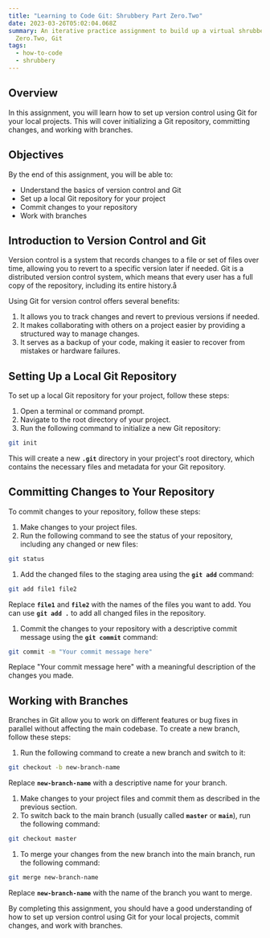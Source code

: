 ```yaml
---
title: "Learning to Code Git: Shrubbery Part Zero.Two"
date: 2023-03-26T05:02:04.068Z
summary: An iterative practice assignment to build up a virtual shrubbery. Part
  Zero.Two, Git
tags:
  - how-to-code
  - shrubbery
---
```

## **Overview**

In this assignment, you will learn how to set up version control using Git for your local projects. This will cover initializing a Git repository, committing changes, and working with branches.

## **Objectives**

By the end of this assignment, you will be able to:

- Understand the basics of version control and Git
- Set up a local Git repository for your project
- Commit changes to your repository
- Work with branches

## **Introduction to Version Control and Git**

Version control is a system that records changes to a file or set of files over time, allowing you to revert to a specific version later if needed. Git is a distributed version control system, which means that every user has a full copy of the repository, including its entire history.å

Using Git for version control offers several benefits:

1. It allows you to track changes and revert to previous versions if needed.
2. It makes collaborating with others on a project easier by providing a structured way to manage changes.
3. It serves as a backup of your code, making it easier to recover from mistakes or hardware failures.

## **Setting Up a Local Git Repository**

To set up a local Git repository for your project, follow these steps:

1. Open a terminal or command prompt.
2. Navigate to the root directory of your project.
3. Run the following command to initialize a new Git repository:

```bash
git init
```

This will create a new **`.git`** directory in your project's root directory, which contains the necessary files and metadata for your Git repository.

## **Committing Changes to Your Repository**

To commit changes to your repository, follow these steps:

1. Make changes to your project files.
2. Run the following command to see the status of your repository, including any changed or new files:

```bash
git status
```

1. Add the changed files to the staging area using the **`git add`** command:

```bash
git add file1 file2
```

Replace **`file1`** and **`file2`** with the names of the files you want to add. You can use **`git add .`** to add all changed files in the repository.

1. Commit the changes to your repository with a descriptive commit message using the **`git commit`** command:

```bash
git commit -m "Your commit message here"
```

Replace "Your commit message here" with a meaningful description of the changes you made.

## **Working with Branches**

Branches in Git allow you to work on different features or bug fixes in parallel without affecting the main codebase. To create a new branch, follow these steps:

1. Run the following command to create a new branch and switch to it:

```bash
git checkout -b new-branch-name
```

Replace **`new-branch-name`** with a descriptive name for your branch.

1. Make changes to your project files and commit them as described in the previous section.
2. To switch back to the main branch (usually called **`master`** or **`main`**), run the following command:

```bash
git checkout master
```

1. To merge your changes from the new branch into the main branch, run the following command:

```bash
git merge new-branch-name
```

Replace **`new-branch-name`** with the name of the branch you want to merge.

By completing this assignment, you should have a good understanding of how to set up version control using Git for your local projects, commit changes, and work with branches.